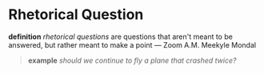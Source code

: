 # Rhetorical Question

**definition** _rhetorical questions_ are questions that aren't meant to be answered, but rather meant to make a point &mdash; Zoom A.M. Meekyle Mondal

> **example** _should we continue to fly a plane that crashed twice?_
